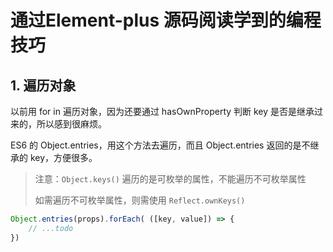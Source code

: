 # 通过Element-plus 源码阅读学到的编程技巧

## 1. 遍历对象

以前用 for in 遍历对象，因为还要通过 hasOwnProperty 判断 key 是否是继承过来的，所以感到很麻烦。

ES6 的 Object.entries，用这个方法去遍历，而且 Object.entries 返回的是不继承的 key，方便很多。

> 注意：`Object.keys()` 遍历的是可枚举的属性，不能遍历不可枚举属性
>
> 如需遍历不可枚举属性，则需使用 `Reflect.ownKeys()`

```js
Object.entries(props).forEach( ([key, value]) => {
 	// ...todo
})
```



